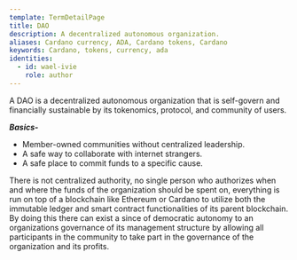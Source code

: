 ```yaml
---
template: TermDetailPage
title: DAO
description: A decentralized autonomous organization.
aliases: Cardano currency, ADA, Cardano tokens, Cardano
keywords: Cardano, tokens, currency, ada
identities:
  - id: wael-ivie
    role: author
---
```


A DAO is a decentralized autonomous organization that is self-govern and financially sustainable by its tokenomics, protocol, and community of users.

**_Basics-_**

- Member-owned communities without centralized leadership.
- A safe way to collaborate with internet strangers.
- A safe place to commit funds to a specific cause.

There is not centralized authority, no single person who authorizes when and where the funds of the organization should be spent on, everything is run on top of a blockchain like Ethereum or Cardano to utilize both the immutable ledger and smart contract functionalities of its parent blockchain. By doing this there can exist a since of democratic autonomy to an organizations governance of its management structure by allowing all participants in the community to take part in the governance of the organization and its profits.

